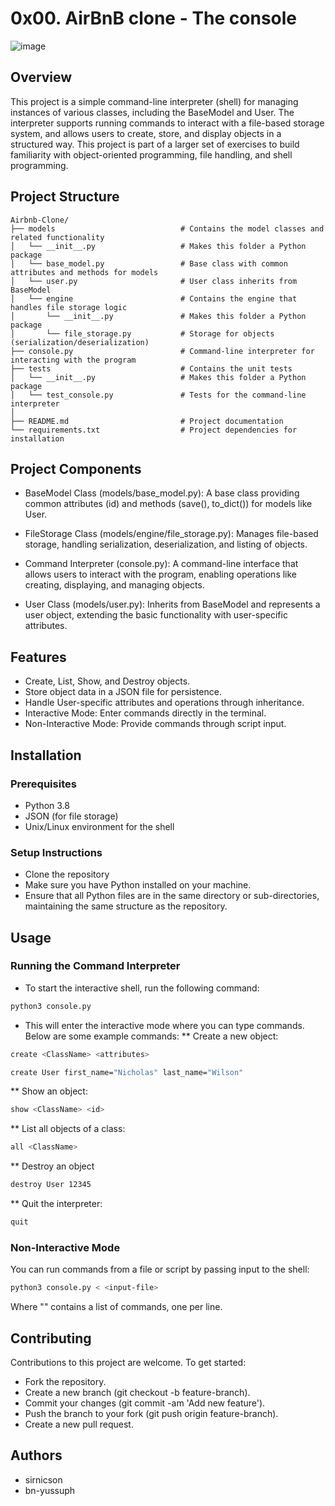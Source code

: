 # 0x00. AirBnB clone - The console

![image](https://github.com/user-attachments/assets/0cff691f-5e4a-4cc2-9c94-401e86ef2402)

## Overview
This project is a simple command-line interpreter (shell) for managing instances of various classes, including the BaseModel and User. The interpreter supports running commands to interact with a file-based storage system, and allows users to create, store, and display objects in a structured way. This project is part of a larger set of exercises to build familiarity with object-oriented programming, file handling, and shell programming.

## Project Structure

```plaintext
Airbnb-Clone/
├── models                            # Contains the model classes and related functionality
│   └── __init__.py                   # Makes this folder a Python package
│   └── base_model.py                 # Base class with common attributes and methods for models
│   └── user.py                       # User class inherits from BaseModel
│   └── engine                        # Contains the engine that handles file storage logic
│       └── __init__.py               # Makes this folder a Python package
│       └── file_storage.py           # Storage for objects (serialization/deserialization)
├── console.py                        # Command-line interpreter for interacting with the program
├── tests                             # Contains the unit tests
│   └── __init__.py                   # Makes this folder a Python package
│   └── test_console.py               # Tests for the command-line interpreter
│
├── README.md                         # Project documentation
└── requirements.txt                  # Project dependencies for installation
```


## Project Components

- BaseModel Class (models/base_model.py):
A base class providing common attributes (id) and methods (save(), to_dict()) for models like User.

- FileStorage Class (models/engine/file_storage.py):
Manages file-based storage, handling serialization, deserialization, and listing of objects.

- Command Interpreter (console.py):
A command-line interface that allows users to interact with the program, enabling operations like creating, displaying, and managing objects.

- User Class (models/user.py):
Inherits from BaseModel and represents a user object, extending the basic functionality with user-specific attributes.


## Features

- Create, List, Show, and Destroy objects.
- Store object data in a JSON file for persistence.
- Handle User-specific attributes and operations through inheritance.
- Interactive Mode: Enter commands directly in the terminal.
- Non-Interactive Mode: Provide commands through script input.


## Installation

### Prerequisites
- Python 3.8
- JSON (for file storage)
- Unix/Linux environment for the shell

### Setup Instructions
- Clone the repository
- Make sure you have Python installed on your machine.
- Ensure that all Python files are in the same directory or sub-directories, maintaining the same structure as the repository.


## Usage

### Running the Command Interpreter

- To start the interactive shell, run the following command:
```bash
python3 console.py
```
- This will enter the interactive mode where you can type commands. Below are some example commands:
** Create a new object:
```bash
create <ClassName> <attributes>
```

```bash
create User first_name="Nicholas" last_name="Wilson"
```

** Show an object:
```bash
show <ClassName> <id>
```

** List all objects of a class:
```bash
all <ClassName>
```

** Destroy an object
```bash
destroy User 12345
```

** Quit the interpreter:
```bash
quit
```

### Non-Interactive Mode

You can run commands from a file or script by passing input to the shell:
```bash
python3 console.py < <input-file>
```

Where "<input-file>" contains a list of commands, one per line.


## Contributing
Contributions to this project are welcome. To get started:

- Fork the repository.
- Create a new branch (git checkout -b feature-branch).
- Commit your changes (git commit -am 'Add new feature').
- Push the branch to your fork (git push origin feature-branch).
- Create a new pull request.


## Authors
- sirnicson
- bn-yussuph
